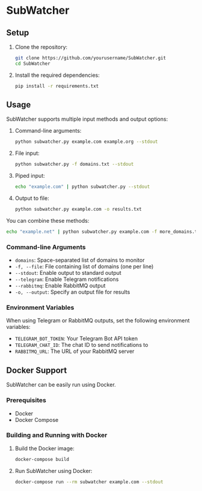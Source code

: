 # SubWatcher

## Setup

1. Clone the repository:
   ```bash
   git clone https://github.com/yourusername/SubWatcher.git
   cd SubWatcher
   ```

2. Install the required dependencies:
   ```bash
   pip install -r requirements.txt
   ```

## Usage

SubWatcher supports multiple input methods and output options:

1. Command-line arguments:
   ```bash
   python subwatcher.py example.com example.org --stdout
   ```

2. File input:
   ```bash
   python subwatcher.py -f domains.txt --stdout
   ```

3. Piped input:
   ```bash
   echo "example.com" | python subwatcher.py --stdout
   ```

4. Output to file:
   ```bash
   python subwatcher.py example.com -o results.txt
   ```

You can combine these methods:
```bash
echo "example.net" | python subwatcher.py example.com -f more_domains.txt -o results.txt --stdout --telegram
```

### Command-line Arguments

- `domains`: Space-separated list of domains to monitor
- `-f, --file`: File containing list of domains (one per line)
- `--stdout`: Enable output to standard output
- `--telegram`: Enable Telegram notifications
- `--rabbitmq`: Enable RabbitMQ output
- `-o, --output`: Specify an output file for results

### Environment Variables

When using Telegram or RabbitMQ outputs, set the following environment variables:

- `TELEGRAM_BOT_TOKEN`: Your Telegram Bot API token
- `TELEGRAM_CHAT_ID`: The chat ID to send notifications to
- `RABBITMQ_URL`: The URL of your RabbitMQ server

## Docker Support

SubWatcher can be easily run using Docker.

### Prerequisites

- Docker
- Docker Compose

### Building and Running with Docker

1. Build the Docker image:
   ```bash
   docker-compose build
   ```

2. Run SubWatcher using Docker:
   ```bash
   docker-compose run --rm subwatcher example.com --stdout
   ```

